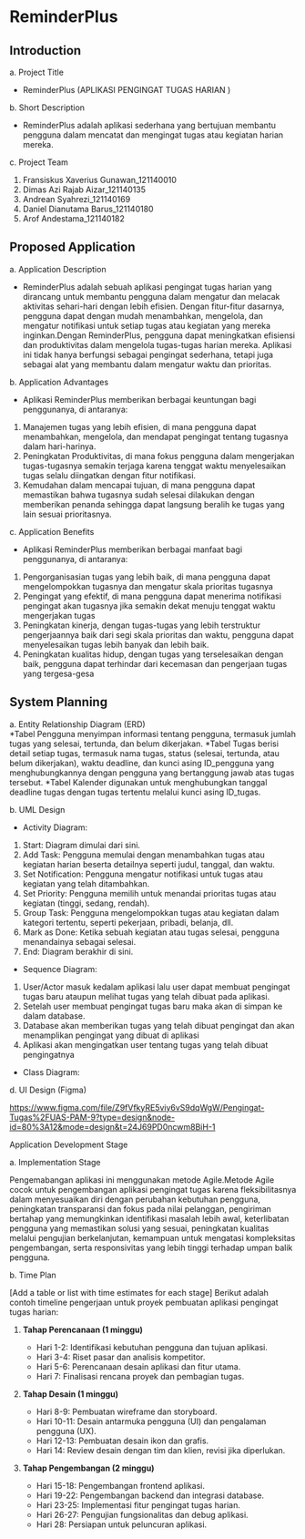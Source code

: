# ReminderPlus
## Introduction	
a. Project Title		
* ReminderPlus (APLIKASI PENGINGAT TUGAS HARIAN )	

b. Short Description		
* ReminderPlus adalah aplikasi sederhana yang bertujuan membantu pengguna dalam mencatat dan mengingat tugas atau kegiatan harian mereka.	

c. Project Team				
1. Fransiskus Xaverius Gunawan_121140010
2. Dimas Azi Rajab Aizar_121140135
3. Andrean Syahrezi_121140169
4. Daniel Dianutama Barus_121140180
5. Arof Andestama_121140182

## Proposed Application						
a. Application Description						
* ReminderPlus adalah sebuah aplikasi pengingat tugas harian yang dirancang untuk membantu pengguna dalam mengatur dan melacak aktivitas sehari-hari dengan lebih efisien. Dengan fitur-fitur dasarnya, pengguna dapat dengan mudah menambahkan, mengelola, dan mengatur notifikasi untuk setiap tugas atau kegiatan yang mereka inginkan.Dengan ReminderPlus, pengguna dapat meningkatkan efisiensi dan produktivitas dalam mengelola tugas-tugas harian mereka. Aplikasi ini tidak hanya berfungsi sebagai pengingat sederhana, tetapi juga sebagai alat yang membantu dalam mengatur waktu dan prioritas.
    
b. Application Advantages				
* Aplikasi ReminderPlus memberikan berbagai keuntungan bagi penggunanya, di antaranya:
1. Manajemen tugas yang lebih efisien, di mana pengguna dapat menambahkan, mengelola, dan mendapat pengingat tentang tugasnya dalam hari-harinya.
2. Peningkatan Produktivitas, di mana fokus pengguna dalam mengerjakan tugas-tugasnya semakin terjaga karena tenggat waktu menyelesaikan tugas selalu diingatkan dengan fitur notifikasi.
3. Kemudahan dalam mencapai tujuan, di mana pengguna dapat memastikan bahwa tugasnya sudah selesai dilakukan dengan memberikan penanda sehingga dapat langsung beralih ke tugas yang lain sesuai prioritasnya.

c. Application Benefits
* Aplikasi ReminderPlus memberikan berbagai manfaat bagi penggunanya, di antaranya:
1. Pengorganisasian tugas yang lebih baik, di mana pengguna dapat mengelompokkan tugasnya dan mengatur skala prioritas tugasnya
2. Pengingat yang efektif, di mana pengguna dapat menerima notifikasi pengingat akan tugasnya jika semakin dekat menuju tenggat waktu mengerjakan tugas
3. Peningkatan kinerja, dengan tugas-tugas yang lebih terstruktur pengerjaannya baik dari segi skala prioritas dan waktu, pengguna dapat menyelesaikan tugas lebih banyak dan lebih baik.
4. Peningkatan kualitas hidup, dengan tugas yang terselesaikan dengan baik, pengguna dapat terhindar dari kecemasan dan pengerjaan tugas yang tergesa-gesa

## System Planning
a. Entity Relationship Diagram (ERD)	
*Tabel Pengguna menyimpan informasi tentang pengguna, termasuk jumlah tugas yang selesai, tertunda, dan belum dikerjakan.
*Tabel Tugas berisi detail setiap tugas, termasuk nama tugas, status (selesai, tertunda, atau belum dikerjakan), waktu deadline, dan kunci asing ID_pengguna yang menghubungkannya dengan pengguna yang bertanggung jawab atas tugas tersebut.
*Tabel Kalender digunakan untuk menghubungkan tanggal deadline tugas dengan tugas tertentu melalui kunci asing ID_tugas.

b. UML Design
* Activity Diagram: 
1. Start: Diagram dimulai dari sini.
2. Add Task: Pengguna memulai dengan menambahkan tugas atau kegiatan harian beserta detailnya seperti judul, tanggal, dan waktu.
3. Set Notification: Pengguna mengatur notifikasi untuk tugas atau kegiatan yang telah ditambahkan.
4. Set Priority: Pengguna memilih untuk menandai prioritas tugas atau kegiatan (tinggi, sedang, rendah).
5. Group Task: Pengguna mengelompokkan tugas atau kegiatan dalam kategori tertentu, seperti pekerjaan, pribadi, belanja, dll.
6. Mark as Done: Ketika sebuah kegiatan atau tugas selesai, pengguna menandainya sebagai selesai.
7. End: Diagram berakhir di sini.

* Sequence Diagram:
1. User/Actor masuk kedalam aplikasi lalu user dapat membuat pengingat tugas baru ataupun melihat tugas yang telah dibuat pada aplikasi.
2. Setelah user membuat pengingat tugas baru maka akan di simpan ke dalam database.
3. Database akan memberikan tugas yang telah dibuat pengingat dan akan menamplikan pengingat yang dibuat di aplikasi
4. Aplikasi akan mengingatkan user tentang tugas yang telah dibuat pengingatnya

* Class Diagram:


d. UI Design (Figma)
 							
https://www.figma.com/file/Z9fVfkyRE5viy6vS9dqWgW/Pengingat-Tugas%2FUAS-PAM-9?type=design&node-id=80%3A12&mode=design&t=24J69PD0ncwm8BiH-1

Application Development Stage
 							
a. Implementation Stage
 							
Pengemabangan aplikasi ini menggunakan metode Agile.Metode Agile cocok untuk pengembangan aplikasi pengingat tugas karena fleksibilitasnya dalam menyesuaikan diri dengan perubahan kebutuhan pengguna, peningkatan transparansi dan fokus pada nilai pelanggan, pengiriman bertahap yang memungkinkan identifikasi masalah lebih awal, keterlibatan pengguna yang memastikan solusi yang sesuai, peningkatan kualitas melalui pengujian berkelanjutan, kemampuan untuk mengatasi kompleksitas pengembangan, serta responsivitas yang lebih tinggi terhadap umpan balik pengguna.
 							
b. Time Plan
 							
[Add a table or list with time estimates for each stage] 
Berikut adalah contoh timeline pengerjaan untuk proyek pembuatan aplikasi pengingat tugas harian:

1. **Tahap Perencanaan (1 minggu)**
   - Hari 1-2: Identifikasi kebutuhan pengguna dan tujuan aplikasi.
   - Hari 3-4: Riset pasar dan analisis kompetitor.
   - Hari 5-6: Perencanaan desain aplikasi dan fitur utama.
   - Hari 7: Finalisasi rencana proyek dan pembagian tugas.

2. **Tahap Desain (1 minggu)**
   - Hari 8-9: Pembuatan wireframe dan storyboard.
   - Hari 10-11: Desain antarmuka pengguna (UI) dan pengalaman pengguna (UX).
   - Hari 12-13: Pembuatan desain ikon dan grafis.
   - Hari 14: Review desain dengan tim dan klien, revisi jika diperlukan.

3. **Tahap Pengembangan (2 minggu)**
   - Hari 15-18: Pengembangan frontend aplikasi.
   - Hari 19-22: Pengembangan backend dan integrasi database.
   - Hari 23-25: Implementasi fitur pengingat tugas harian.
   - Hari 26-27: Pengujian fungsionalitas dan debug aplikasi.
   - Hari 28: Persiapan untuk peluncuran aplikasi.





